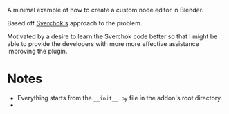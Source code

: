 A minimal example of how to create a custom node editor in Blender. 

Based off [Sverchok's](https://github.com/nortikin/sverchok) approach to the problem. 

Motivated by a desire to learn the Sverchok code better so that I might be able to provide the developers with more more effective assistance improving the plugin. 

# Notes 
- Everything starts from the `__init__.py` file in the addon's root directory. 
- 